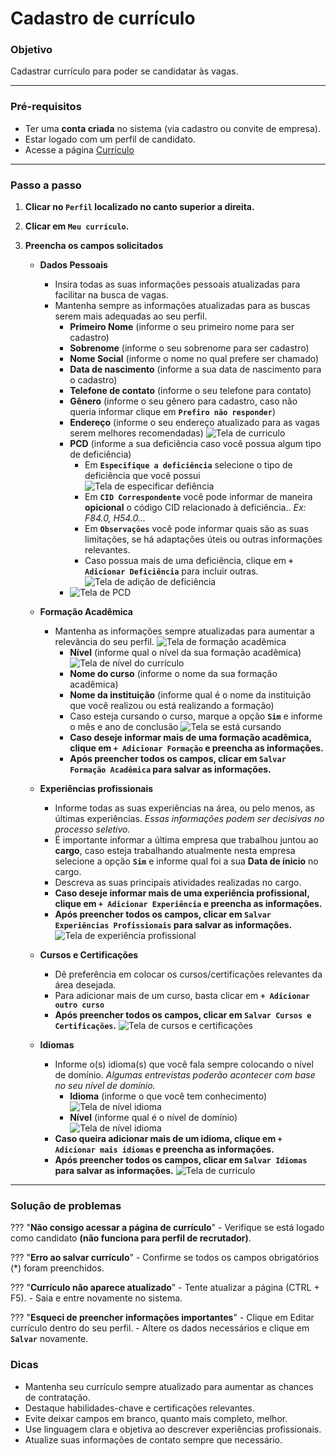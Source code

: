 # <i data-lucide="check" class="icon-lg"></i> Cadastro de currículo

### <i data-lucide="target" class="icon-lg"></i> Objetivo

Cadastrar currículo para poder se candidatar às vagas.

---

### <i data-lucide="square-check" class="icon-lg"></i> Pré-requisitos

- Ter uma **conta criada** no sistema (via cadastro ou convite de empresa).
- Estar logado com um perfil de candidato.
- Acesse a página [Currículo](https://redeaviacao.com.br/dashboard/curr%C3%ADculo)

---

### <i data-lucide="notebook-pen" class="icon-lg"></i> Passo a passo

1. **Clicar no ``Perfil`` localizado no canto superior a direita.**

2. **Clicar em ``Meu currículo``.**

3. **Preencha os campos solicitados** 

    - **Dados Pessoais** 
        - Insira todas as suas informações pessoais atualizadas para facilitar na busca de vagas.
        - Mantenha sempre as informações atualizadas para as buscas serem mais adequadas ao seu perfil.
            - **Primeiro Nome** (informe o seu primeiro nome para ser cadastro)
            - **Sobrenome** (informe o seu sobrenome para ser cadastro)
            - **Nome Social** (informe o nome no qual prefere ser chamado)
            - **Data de nascimento** (informe a sua data de nascimento para o cadastro)
            - **Telefone de contato** (informe o seu telefone para contato)
            - **Gênero** (informe o seu gênero para cadastro, caso não queria informar clique em **``Prefiro não responder``**)
            - **Endereço** (informe o seu endereço atualizado para as vagas serem melhores recomendadas)
            ![Tela de curriculo](../imagens/Cadastro-curriculo/dados-pessoais.png)
            - **PCD** (informe a sua deficiência caso você possua algum tipo de deficiência)
                - Em **`Especifique a deficiência`** selecione o tipo de deficiência que você possui
                ![Tela de especificar defiência](../imagens/Cadastro-curriculo/Deficiencia.png)
                - Em **`CID Correspondente`** você pode informar de maneira **opicional** o código CID relacionado à deficiência.. *Ex: F84.0, H54.0...*
                - Em **`Observações`** você pode informar quais são as suas limitações, se há adaptações úteis ou outras informações relevantes.
                - Caso possua mais de uma deficiência, clique em **`+ Adicionar Deficiência`** para incluir outras.
                ![Tela de adição de deficiência](../imagens/Cadastro-curriculo/adicionar-deficiencia.png)
            - ![Tela de PCD](../imagens/Cadastro-curriculo/PCD.png)
    
    - **Formação Acadêmica**
        - Mantenha as informações sempre atualizadas para aumentar a relevância do seu perfil.
        ![Tela de formação acadêmica](../imagens/Cadastro-curriculo/formacao-academica.png)
             - **Nível** (informe qual o nível da sua formação acadêmica)
            ![Tela de nível do currículo](../imagens/Cadastro-curriculo/nivel-curriculo.png)
            - **Nome do curso** (informe o nome da sua formação acadêmica)
            - **Nome da instituição** (informe qual é o nome da instituição que você realizou ou está realizando a formação)
            - Caso esteja cursando o curso, marque a opção **`Sim`** e informe o mês e ano de conclusão
            ![Tela se está cursando](../imagens/Cadastro-curriculo/esta-cursando.png)
            - **Caso deseje informar mais de uma formação acadêmica, clique em `+ Adicionar Formação` e preencha as informações.**
            - **Após preencher todos os campos, clicar em `Salvar Formação Acadêmica` para salvar as informações.**
    
    - **Experiências profissionais**
        - Informe todas as suas experiências na área, ou pelo menos, as últimas experiências. _Essas informações podem ser decisivas no processo seletivo._
        - É importante informar a última empresa que trabalhou juntou ao **cargo**, caso esteja trabalhando atualmente nesta empresa selecione a opção **`Sim`** e informe qual foi a sua **Data de ínicio** no cargo.
        - Descreva as suas principais atividades realizadas no cargo.
        - **Caso deseje informar mais de uma experiência profissional, clique em `+ Adicionar Experiência` e preencha as informações.**
        - **Após preencher todos os campos, clicar em `Salvar Experiências Profissionais` para salvar as informações.**
        ![Tela de experiência profissional](../imagens/Cadastro-curriculo/experiencia-profissional.png)
           
    - **Cursos e Certificações**
        - Dê preferência em colocar os cursos/certificações relevantes da área desejada.
        - Para adicionar mais de um curso, basta clicar em **`+ Adicionar outro curso`**
        - **Após preencher todos os campos, clicar em `Salvar Cursos e Certificações`.**
        ![Tela de cursos e certificações](../imagens/Cadastro-curriculo/cursos-certificacoes.png)

    - **Idiomas**
        - Informe o(s) idioma(s) que você fala sempre colocando o nível de domínio. _Algumas entrevistas poderão acontecer com base no seu nível de domínio._
            - **Idioma** (informe o que você tem conhecimento)
            ![Tela de nível idioma](../imagens/Cadastro-curriculo/selecionar-idiomas.png)
            - **Nível** (informe qual é o nível de domínio)
            ![Tela de nível idioma](../imagens/Cadastro-curriculo/nivel_fluencia.png)
        - **Caso queira adicionar mais de um idioma, clique em `+ Adicionar mais idiomas` e preencha as informações.**
        - **Após preencher todos os campos, clicar em `Salvar Idiomas` para salvar as informações.** 
        ![Tela de curriculo](../imagens/Cadastro-curriculo/Idiomas.png)     

---

### <i data-lucide="wrench" class="icon-lg"></i> Solução de problemas

??? "**Não consigo acessar a página de currículo**"
    - Verifique se está logado como candidato **(não funciona para perfil de recrutador)**.

??? "**Erro ao salvar currículo**"
    - Confirme se todos os campos obrigatórios (*) foram preenchidos.

<!-- - Se estiver anexando arquivos, verifique se o formato e o tamanho são permitidos (ex.: PDF até 5MB). -->

??? "**Currículo não aparece atualizado**"
    - Tente atualizar a página (CTRL + F5).
    - Saia e entre novamente no sistema.

??? "**Esqueci de preencher informações importantes**"
    - Clique em Editar currículo dentro do seu perfil.
    - Altere os dados necessários e clique em **``Salvar``** novamente.

### <i data-lucide="lightbulb" class="icon-dica"></i> Dicas

- Mantenha seu currículo sempre atualizado para aumentar as chances de contratação.
- Destaque habilidades-chave e certificações relevantes.
- Evite deixar campos em branco, quanto mais completo, melhor.
- Use linguagem clara e objetiva ao descrever experiências profissionais.
- Atualize suas informações de contato sempre que necessário.

